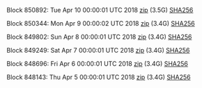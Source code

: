Block 850892: Tue Apr 10 00:00:01 UTC 2018 [zip](https://dash-bootstrap.ams3.digitaloceanspaces.com/mainnet/2018-04-10/bootstrap.dat.zip) (3.5G) [SHA256](https://dash-bootstrap.ams3.digitaloceanspaces.com/mainnet/2018-04-10/sha256.txt)

Block 850344: Mon Apr  9 00:00:02 UTC 2018 [zip](https://dash-bootstrap.ams3.digitaloceanspaces.com/mainnet/2018-04-09/bootstrap.dat.zip) (3.4G) [SHA256](https://dash-bootstrap.ams3.digitaloceanspaces.com/mainnet/2018-04-09/sha256.txt)

Block 849802: Sun Apr  8 00:00:01 UTC 2018 [zip](https://dash-bootstrap.ams3.digitaloceanspaces.com/mainnet/2018-04-08/bootstrap.dat.zip) (3.4G) [SHA256](https://dash-bootstrap.ams3.digitaloceanspaces.com/mainnet/2018-04-08/sha256.txt)

Block 849249: Sat Apr  7 00:00:01 UTC 2018 [zip](https://dash-bootstrap.ams3.digitaloceanspaces.com/mainnet/2018-04-07/bootstrap.dat.zip) (3.4G) [SHA256](https://dash-bootstrap.ams3.digitaloceanspaces.com/mainnet/2018-04-07/sha256.txt)

Block 848696: Fri Apr  6 00:00:01 UTC 2018 [zip](https://dash-bootstrap.ams3.digitaloceanspaces.com/mainnet/2018-04-06/bootstrap.dat.zip) (3.4G) [SHA256](https://dash-bootstrap.ams3.digitaloceanspaces.com/mainnet/2018-04-06/sha256.txt)

Block 848143: Thu Apr  5 00:00:01 UTC 2018 [zip](https://dash-bootstrap.ams3.digitaloceanspaces.com/mainnet/2018-04-05/bootstrap.dat.zip) (3.4G) [SHA256](https://dash-bootstrap.ams3.digitaloceanspaces.com/mainnet/2018-04-05/sha256.txt)
